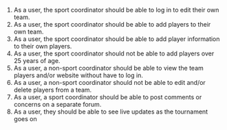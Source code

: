 1) As a user, the sport coordinator should be able to log in to edit their own team.
2) As a user, the sport coordinator should be able to add players to their own team.
3) As a user, the sport coordinator should be able to add player information to their own players.
4) As a user, the sport coordinator should not be able to add players over 25 years of age.
5) As a user, a non-sport coordinator should be able to view the team players and/or website without have to log in.
6) As a user, a non-sport coordinator should not be able to edit and/or delete players from a team.
7) As a user, a sport coordinator should be able to post comments or concerns on a separate forum.
8) As a user, they should be able to see live updates as the tournament goes on
